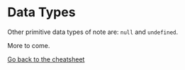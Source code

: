 # Data Types

Other primitive data types of note are: `null` and `undefined`.

More to come.

[Go back to the cheatsheet](/)
